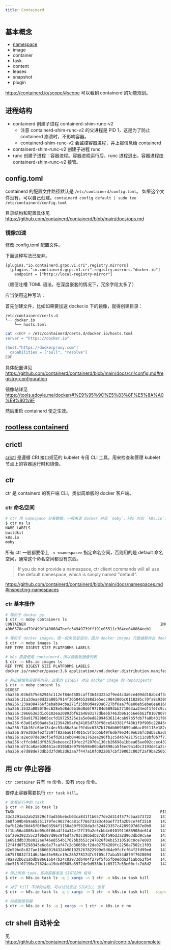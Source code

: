 ```yaml
---
title: Containerd
---
```


## 基本概念

- [namespace](#ctr-命名空间)
- image
- container
- task
- content
- leases
- snapshot
- plugin

https://containerd.io/scope/#scope 可以看到 containerd 的功能规划。

## 进程结构

- containerd 创建子进程 containerd-shim-runc-v2
  - 注意 containerd-shim-runc-v2 的父进程是 PID 1，这是为了防止 containerd 崩溃时，不影响容器。
  - containerd-shim-runc-v2 会监控容器进程，并上报信息给 containerd
- containerd-shim-runc-v2 创建子进程 runc
- runc 创建子进程：容器进程。容器进程运行后，runc 进程退出，容器进程由 containerd-shim-runc-v2 接管。

## config.toml

containerd 的配置文件路径默认是 `/etc/containerd/config.toml`。
如果这个文件没有，可以自己创建。`containerd config default | sudo tee /etc/containerd/config.toml`

目录结构和配置具体见 https://github.com/containerd/containerd/blob/main/docs/ops.md

### 镜像加速

修改 config.toml 配置文件。

下面这种写法已废弃。

```
[plugins."io.containerd.grpc.v1.cri".registry.mirrors]
  [plugins."io.containerd.grpc.v1.cri".registry.mirrors."docker.io"]
    endpoint = ["http://local-registry-mirror"]
```

（顺便吐槽 TOML 语法，在深度嵌套的情况下，冗余字段太多了）

应当使用这种写法：

首先创建文件，比如如果要加速 docker.io 下的镜像，就得创建目录：

```
/etc/containerd/certs.d
└── docker.io
    └── hosts.toml
```

```sh
cat <<EOF > /etc/containerd/certs.d/docker.io/hosts.toml
server = "https://docker.io"

[host."https://dockerproxy.com"]
  capabilities = ["pull", "resolve"]
EOF
```

具体配置详见 https://github.com/containerd/containerd/blob/main/docs/cri/config.md#registry-configuration

镜像站详见 https://tools.adoyle.me/docker/#%E9%95%9C%E5%83%8F%E5%8A%A0%E9%80%9F

然后重启 containerd 使之生效。

## [rootless containerd](./rootless-containerd.md)

## crictl

[crictl](https://github.com/kubernetes-sigs/cri-tools/blob/master/docs/crictl.md) 是遵循 CRI 接口规范的 kubelet 专用 CLI 工具。用来检查和管理 kubelet 节点上的容器运行时和镜像。

## ctr

ctr 是 containerd 的客户端 CLI，类似简单版的 docker 客户端。

### ctr 命名空间

```sh
# ctr 用 namespace 分离数据，一般来说 docker 对应 `moby`，k8s 对应 `k8s.io`，buildkit 对应 `buildkit`。
$ ctr ns ls
NAME LABELS
buildkit
k8s.io
moby
```

所有 ctr 一般都要带上 `-n <namespace>` 指定命名空间，否则用的是 default 命名空间，通常这个命名空间都没有东西。

> If you do not provide a namespace, ctr client commands will all use the default namespace, which is simply named "default".

https://github.com/containerd/containerd/blob/main/docs/namespaces.md#inspecting-namespaces

### ctr 基本操作

```sh
# 等价于 docker ps
$ ctr -n moby containers ls
CONTAINER                                                           IMAGE    RUNTIME
49b6578cad79f499f14006847befc34949739ff191e05511c364ce040864eeb1    -        io.containerd.runc.v2

# 等价于 docker images。但一般来说是空的，因为 docker images 元数据都存在 docker 的 data 目录，不在 containerd 的目录下。
$ ctr -n moby images ls
REF TYPE DIGEST SIZE PLATFORMS LABELS

# k8s 直接使用 containerd，所以能看到镜像列表
$ ctr -n k8s.io images ls
REF TYPE DIGEST SIZE PLATFORMS LABELS
docker.io/rancher/pause:3.6 application/vnd.docker.distribution.manifest.list.v2+json sha256:036d575e82945c112ef84e4585caff3648322a2f9ed4c3a6ce409dd10abc4f34 292.4 KiB linux/amd64,linux/s390x,windows/amd64 io.cri-containerd.image=managed

# 列出镜像和容器等内容。这里的 DIGEST 对应 docker image 的 RepoDigests
$ ctr -n moby content ls
DIGEST                                                                  SIZE    AGE             LABELS
sha256:036d575e82945c112ef84e4585caff3648322a2f9ed4c3a6ce409dd10abc4f34 1.452kB 2 hours         -
sha256:21a3deaa0d32a8057914f36584b5288d2e5ecc984380bc0118285c70fa8c9300 1.638kB 7 days          -
sha256:239a084766f3ebab94cba271f15bb0d4a93a6727bf8aa7f8e80eb5ebe0ea8166 1.076kB 7 days          -
sha256:3532a0050f8ec628e5d8dc9b16d8d6f97204d6893bb271063aa24edf1f6fc9cc 1.047kB 24 hours        -
sha256:396663e3d1c6102ea20893bf62a4693177dbe6b7463b961c56e6b62f81078070 4.501kB 7 days          -
sha256:58a917928b05ecfd19725325e1a5e0ed82994636114cab97b5fdb7fa8b431f06 946B    7 days          -
sha256:63a01e508ada5a123942b5afe24105d738f98ce543381ff48b1f9f905c22845e 1.159kB 2 hours         -
sha256:74bf6fc6be13c4ec53a86a5acf9fdbc6787b176db0693659ad6ac89f115e182c 526B    2 hours         -
sha256:87e303efe2f359ff82a6a61f4015c5f1cb5b49f6d679e34c9eb36fc0db5c6adb 740B    7 days          -
sha256:a2ec07de39cf5efd201ceb04403e1762ea296fb1c5d4b7e2175c11c8bf0b7f71 1.638kB 7 days          -
sha256:cffc8dd2df93619abeecc219fec2f2070a130cb26698a1bbea65ee002ccec432 736B    24 hours        -
sha256:d73ca8aeb30461ac010b03e9759b98e86bda9898ca5f6ec9a14bc3193de1a2c4 1.862kB 7 days          -
sha256:e7d88de73db3d3fd9b2d63aa7f447a10fd0220b7cbf39803c803f2af9ba256b3 528B    7 days          -
```

## 用 ctr 停止容器

`ctr container` 只有 `rm` 命令，没有 `stop` 命令。

要停止容器需要执行 `ctr task kill`。

```sh
# 查看运行中的 task
$ ctr -n k8s.io task ls
TASK                                                                PID       STATUS
33c2291ab2ab21829cf4ad55bebcb03ca841f1b6577de2d314f577c5aa573722    141842    RUNNING
368fb09b4b9a65251179fec90274ca81cf76673283c46aef73fa2b9ce74f2510    142118    RUNNING
0afb12de38d45f0f8e03594f1158a80f5928da3c52d423357c4209997d67e0b9    141807    RUNNING
1f1ba56a4808cbd05c0f06a4f14a34ef27f39a2e5cbb4e0101911686908de61d    141991    RUNNING
6af20e392355c2f0bd87d96c9f6dfa703cd8bbdb27dbf59bd3a2d963dbd9c5ae    143557    RUNNING
1e691ddb33b8812ae746e8554b1762bb3b52c247026f0eb15310510c8ce7e083    143641    RUNNING
12f4fd075298343e6c8e77caf47c2d36658cf2da02754269fc2250a7502c1f03    143672    RUNNING
d2e59bc8c827ae168669194324b901925267822999e5d64e9fcfcf64f2fd99ed    143508    RUNNING
b675f8032f31d6c5be35e98ce19c28527817d7c9f05cf7aba554d879f7628694    141990    RUNNING
78aa82b621abdb886616b47b24c82973db404f279f5f65fb0edda2f1abd62fb4    143594    RUNNING
dbe515f07196c27624aa19dc60585a5972de9d9380c1c65717e55e60cfc7d8d2    142114    RUNNING

# 停止所有 task，即向容器发送 SIGTERM 信号
$ ctr -n k8s.io task ls -q | xargs -n 1 ctr -n k8s.io task kill

# 对于 kill 不掉的进程，可以试试发送 SIGKILL 信号
$ ctr -n k8s.io task ls -q | xargs -n 1 ctr -n k8s.io task kill --signal SIGKILL

# 彻底删除容器
$ ctr -n k8s.io c ls -q | xargs -n 1 ctr -n k8s.io c rm
```

## ctr shell 自动补全

见 https://github.com/containerd/containerd/tree/main/contrib/autocomplete
